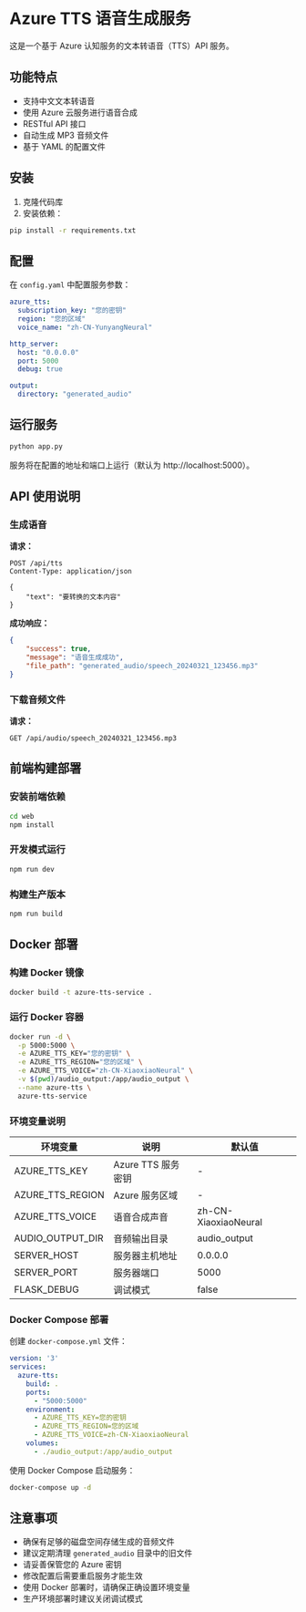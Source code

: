 # Azure TTS 语音生成服务

这是一个基于 Azure 认知服务的文本转语音（TTS）API 服务。

## 功能特点

- 支持中文文本转语音
- 使用 Azure 云服务进行语音合成
- RESTful API 接口
- 自动生成 MP3 音频文件
- 基于 YAML 的配置文件

## 安装

1. 克隆代码库
2. 安装依赖：
```bash
pip install -r requirements.txt
```

## 配置

在 `config.yaml` 中配置服务参数：

```yaml
azure_tts:
  subscription_key: "您的密钥"
  region: "您的区域"
  voice_name: "zh-CN-YunyangNeural"

http_server:
  host: "0.0.0.0"
  port: 5000
  debug: true

output:
  directory: "generated_audio"
```

## 运行服务

```bash
python app.py
```

服务将在配置的地址和端口上运行（默认为 http://localhost:5000）。

## API 使用说明

### 生成语音

**请求：**
```http
POST /api/tts
Content-Type: application/json

{
    "text": "要转换的文本内容"
}
```

**成功响应：**
```json
{
    "success": true,
    "message": "语音生成成功",
    "file_path": "generated_audio/speech_20240321_123456.mp3"
}
```

### 下载音频文件

**请求：**
```http
GET /api/audio/speech_20240321_123456.mp3
```

## 前端构建部署

### 安装前端依赖
```bash
cd web
npm install
```

### 开发模式运行
```bash
npm run dev
```

### 构建生产版本
```bash
npm run build
```

## Docker 部署

### 构建 Docker 镜像
```bash
docker build -t azure-tts-service .
```

### 运行 Docker 容器
```bash
docker run -d \
  -p 5000:5000 \
  -e AZURE_TTS_KEY="您的密钥" \
  -e AZURE_TTS_REGION="您的区域" \
  -e AZURE_TTS_VOICE="zh-CN-XiaoxiaoNeural" \
  -v $(pwd)/audio_output:/app/audio_output \
  --name azure-tts \
  azure-tts-service
```

### 环境变量说明

| 环境变量 | 说明 | 默认值 |
|---------|------|--------|
| AZURE_TTS_KEY | Azure TTS 服务密钥 | - |
| AZURE_TTS_REGION | Azure 服务区域 | - |
| AZURE_TTS_VOICE | 语音合成声音 | zh-CN-XiaoxiaoNeural |
| AUDIO_OUTPUT_DIR | 音频输出目录 | audio_output |
| SERVER_HOST | 服务器主机地址 | 0.0.0.0 |
| SERVER_PORT | 服务器端口 | 5000 |
| FLASK_DEBUG | 调试模式 | false |

### Docker Compose 部署

创建 `docker-compose.yml` 文件：

```yaml
version: '3'
services:
  azure-tts:
    build: .
    ports:
      - "5000:5000"
    environment:
      - AZURE_TTS_KEY=您的密钥
      - AZURE_TTS_REGION=您的区域
      - AZURE_TTS_VOICE=zh-CN-XiaoxiaoNeural
    volumes:
      - ./audio_output:/app/audio_output
```

使用 Docker Compose 启动服务：

```bash
docker-compose up -d
```

## 注意事项

- 确保有足够的磁盘空间存储生成的音频文件
- 建议定期清理 `generated_audio` 目录中的旧文件
- 请妥善保管您的 Azure 密钥
- 修改配置后需要重启服务才能生效
- 使用 Docker 部署时，请确保正确设置环境变量
- 生产环境部署时建议关闭调试模式 